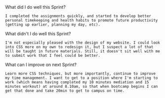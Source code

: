 What did I do well this Sprint?

    I completed the assignments quickly, and started to develop better personal timekeeping and health habits to promote future productivity (getting up earlier, planning my day, etc).

What didn't I do well this Sprint?

    I'm not especially pleased with the design of my website. I could look into CSS more on my own to redesign it, but I suspect a lot of that will be taught in future materials. Still, it doesn't sit well with me to submit work that I feel could be better. 

What can I improve on next Sprint?

    Learn more CSS techniques, but more importantly, continue to improve my time management. I want to get to a position where I'm starting to work (which means having completed my 10 minutes mediation and 15 minutes workout) at around 8.10am, so that when bootcamp begins I can get that done and take 20min to get to campus on time. 